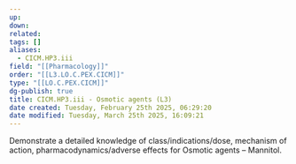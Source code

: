 ```yaml
---
up: 
down: 
related: 
tags: []
aliases:
  - CICM.HP3.iii
field: "[[Pharmacology]]"
order: "[[L3.LO.C.PEX.CICM]]"
type: "[[LO.C.PEX.CICM]]"
dg-publish: true
title: CICM.HP3.iii - Osmotic agents (L3)
date created: Tuesday, February 25th 2025, 06:29:20
date modified: Tuesday, March 25th 2025, 16:09:21
---
```


Demonstrate a detailed knowledge of class/indications/dose, mechanism of action, pharmacodynamics/adverse effects for Osmotic agents – Mannitol.
